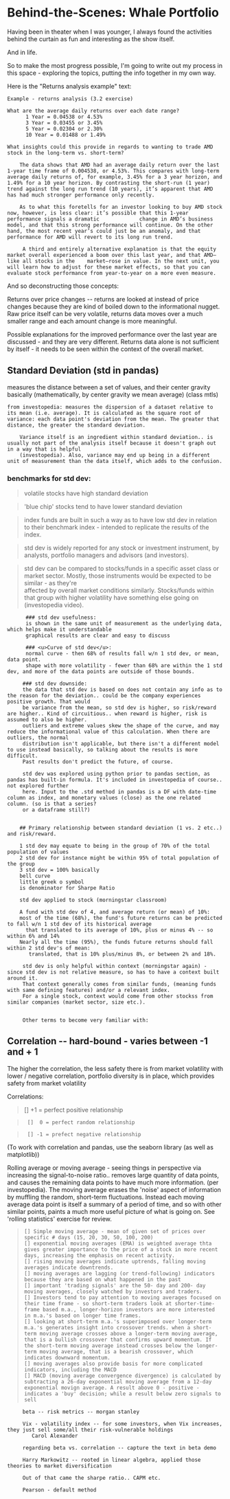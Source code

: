 #  Behind-the-Scenes: Whale Portfolio

Having been in theater when I was younger, I always found the activities behind the curtain as fun and interesting as the show itself.

And in life.

So to make the most progress possible, I'm going to write out my process in this space - exploring the topics, putting the info together in my own way. 

Here is the "Returns analysis example" text:

    Example - returns analysis (3.2 exercise)

    What are the average daily returns over each date range?
          1 Year = 0.04538 or 4.53%
          3 Year = 0.03455 or 3.45%
          5 Year = 0.02304 or 2.30%
          10 Year = 0.01488 or 1.49%

    What insights could this provide in regards to wanting to trade AMD stock in the long-term vs. short-term?

        The data shows that AMD had an average daily return over the last 1-year time frame of 0.004538, or 4.53%. This compares with long-term average daily returns of, for example, 3.45% for a 3 year horizon, and 1.49% for a 10 year horizon. By contrasting the short-run (1 year) trend against the long run trend (10 years), it’s apparent that AMD has had much stronger performance only recently.

        As to what this foretells for an investor looking to buy AMD stock now, however, is less clear: it’s possible that this 1-year performance signals a dramatic             change in AMD’s business model, and that this strong performance will continue. On the other hand, the most recent year’s could just be an anomaly, and that performance for AMD will revert to its long run trend.

         A third and entirely alternative explanation is that the equity market overall experienced a boom over this last year, and that AMD—like all stocks in the    market—rose in value. In the next unit, you will learn how to adjust for these market effects, so that you can evaluate stock performance from year-to-year on a more even measure.
  
  And so deconstructing those concepts:
  
 Returns over price changes -- returns are looked at instead of price changes because they are kind of boiled down to the informational nugget. Raw price itself can be very volatile, returns data moves over a much smaller range and each amount change is more meaningful.
        
Possible explanations for the improved performance over the last year are discussed - and they are very different. Returns data alone is not sufficient by itself - it needs to be seen within the context of the overall market. 
        
## Standard Deviation (std in pandas)
measures the distance between a set of values, and their center gravity basically (mathematically, by center gravity we mean average) (class mtls)
        
    from investopedia: measures the dispersion of a dataset relative to its mean (i.e. average). It is calculated as the square root of variance: each data point's deviation from the mean. The greater that distance, the greater the standard deviation. 
        
        Variance itself is an ingredient within standard deviation.. is usually not part of the analysis itself because it doesn't graph out in a way that is helpful 
        (investopedia). Also, variance may end up being in a different unit of measurement than the data itself, which adds to the confusion.
        
  ### benchmarks for std dev: 
  > volatile stocks have high standard deviation
  
  > 'blue chip' stocks tend to have lower standard deviation
  
  > index funds are built in such a way as to have low std dev in relation to their benchmark index - intended to replicate the results of the index.
  
  > std dev is widely reported for any stock or investment instrument, by analysts, portfolio managers and advisors (and investors). 
  
  > std dev can be compared to stocks/funds in a specific asset class or market sector. Mostly, those instruments would be expected to be similar - as they're  
  affected by overall market conditions similarly. Stocks/funds within that group with higher volatility have something else going on (investopedia video).
          
          ### std dev usefulness:
          is shown in the same unit of measurement as the underlying data, which helps make it understandable
          graphical results are clear and easy to discuss
          
          ### <u>Curve of std dev</u>:
          normal curve - then 68% of results fall w/n 1 std dev, or mean, data point. 
          shape with more volatility - fewer than 68% are within the 1 std dev, and more of the data points are outside of those bounds. 
          
         ### std dev downside: 
         the data that std dev is based on does not contain any info as to the reason for the deviation.. could be the company experiences positive growth. That would 
         be variance from the mean, so std dev is higher, so risk/reward are higher.. Kind of circuitious.. when reward is higher, risk is assumed to also be higher. 
         outliers and extreme values skew the shape of the curve, and may reduce the informational value of this calculation. When there are outliers, the normal 
         distribution isn't applicable, but there isn't a different model to use instead basically, so talking about the results is more difficult.
         Past results don't predict the future, of course.
         
         std dev was explored using python prior to pandas section, as pandas has built-in formula. It's included in investopedia of course.. not explored further 
         here. Input to the .std method in pandas is a DF with date-time column as index, and monetary values (close) as the one related column. (so is that a series? 
         or a dataframe still?)
                
        
        ## Primary relationship between standard deviation (1 vs. 2 etc..) and risk/reward. 
        
        1 std dev may equate to being in the group of 70% of the total population of values
        2 std dev for instance might be within 95% of total population of the group
        3 std dev = 100% basically
        bell curve
        little greek o symbol
        is denominator for Sharpe Ratio
        
        std dev applied to stock (morningstar classroom)
        
        A fund with std dev of 4, and average return (or mean) of 10%:
        most of the time (68%), the fund's future returns can be predicted to fall w/n 1 std dev of its historical average
          that translated to its average of 10%, plus or minus 4% -- so within 6% and 14%
        Nearly all the time (95%), the funds future returns should fall within 2 std dev's of mean:
           translated, that is 10% plus/minus 8%, or between 2% and 18%. 
           
         std dev is only helpful within context (morningstar again) - since std dev is not relative measure, so has to have a context built around it.
         That context generally comes from similar funds, (meaning funds with same defining features) and/or a relevant index. 
         For a single stock, context would come from other stockss from similar companies (market sector, size etc.). 
         
         
         Other terms to become very familiar with:
         
 ## Correlation -- hard-bound - varies between -1 and + 1
         
The higher the correlation, the less safety there is from market volatility
                    with lower / negative  correlation, portfolio diversity is in place, which provides safety from market volatility

Correlations:

  >    [] +1 = perfect positive relationship

>      []  0 = perfect random relationship

>      [] -1 = prefect negative relationship

                    
(To work with correlation and pandas, use the seaborn library (as well as matplotlib))
                    
Rolling average or moving average - seeing things in perspective via increasing the signal-to-noise ratio.. removes large quantity of data points, and causes the remaining data points to have much more information. (per investopedia). The moving average erases the 'noise' aspect of information by muffling the random, short-term fluctuations. Instead each moving average data point is itself a summary of a period of time, and so with other similar points, paints a much more useful picture of what is going on. See 'rolling statistics' exercise for review. 

>     [] Simple moving average - mean of given set of prices over specific # days (15, 20, 30, 50, 100, 200)
>     [] exponential moving averages (EMA) is weighted average thta gives greater importance to the price of a stock in more recent days, increasing the emphasis on recent activity.
>     [] rising moving averages indicate uptrends, falling moving averages indicate downtrends. 
>     [] moving averages are lagging (or trend-following) indicators because they are based on what happened in the past
>     [] important 'trading signals' are the 50- day and 200- day moving averages, closely watched by investors and traders. 
>     [] Investors tend to pay attention to moving averages focused on their time frame - so short-term traders look at shorter-time-frame based m.a., longer-horizon investors are more interested in m.a.'s based on longer time frames. 
>     [] looking at short-term m.a.'s superimposed over longer-term m.a.'s generates insight into crossover trends. when a short-term moving average crosses above a longer-term moving average, that is a bullish crossover that confirms upward momentum. If the short-term moving average instead crosses below the longer-term moving average, that is a bearish crossover, which indicates downward momentum. 
>     [] moving averages also provide basis for more complicated indicators, including the MACD
>     [] MACD (moving average convergence divergence) is calculated by subtracting a 26-day exponential moving average from a 12-day exponential movign average. A result above 0 - positive - indicates a 'buy' decision; while a result below zero signals to sell 
  
         
         beta -- risk metrics -- morgan stanley
         
         Vix - volatility index -- for some investors, when Vix increases, they just sell some/all their risk-vulnerable holdings
            Carol Alexander
         
         regarding beta vs. correlation -- capture the text in beta demo
         
         Harry Markowitz -- rooted in linear algebra, applied those theories to market diversification
         
         Out of that came the sharpe ratio.. CAPM etc.
         
         Pearson - default method
